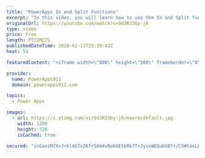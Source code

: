 ```yaml
---
title: "PowerApps In and Split Functions"
excerpt: "In this video, you will learn how to use the In and Split functions to mark items in a gallery as favorites. This is based on a client app we are currently building so very topical for me. :)   Intro to Concat video https://www.youtube.com/watch?v=AnERfGIE8gw  PowerApps Training https://training.powerapps911.com"
originalUrl: https://youtube.com/watch?v=9d3R336y-j8
type: video
price: Free
length: PT22M27S
publishedDateTime: 2020-02-11T23:39:42Z
heat: 51

featuredContent: "<iframe width=\"800\" height=\"500\" frameborder=\"0\" src=\"https://www.youtube.com/embed/9d3R336y-j8\" allow=\"accelerometer; autoplay; encrypted-media; gyroscope; picture-in-picture\" allowfullscreen></iframe>"

provider:
  name: PowerApps911
  domain: powerapps911.com

topics:
  - Power Apps

images:
  - url: https://i.ytimg.com/vi/9d3R336y-j8/maxresdefault.jpg
    width: 1280
    height: 720
    isCached: true

secured: "snGavzM7X+J+klmGTv2KfrSAm4vRoKXEtkMk7T+JyvxWE0ubG8T+/C5WtoxLAaPfNCuTlFDF9ziHUkcLBlIVMhWM8ELQxGYnw01iYuq1dCg+PfSxCOEn9KUTfJa9eV+CA0bqraiDZZgL8pJtuFYpdremx4wHmxf8EZc27XaMOubNOirrddKLHf8HOC6oW7zyhVoj1xlgotmoEhwH0X8jaAMtR+nyKB8K0wiL7UcNKnnQIsdRsD+dgU+leM+WxQlXur7cIPu+RFTTKczm8+qyHgtbhd9ehnpzqz+/JsUACnl8d3e+qejZYouCvZ5SY1FgSNURRENmVr97MCGaIxisdRNS6RTfH2YZX3YGUyrjs1qVnevIeOY8KH6fjTN0PV+tTKo9R12BR0qjfXf0DhO4yl4yAZ8Lse3exFRx/9r5GH8=;G1AUYwSq9WwyViZH5452nw=="
---
```


